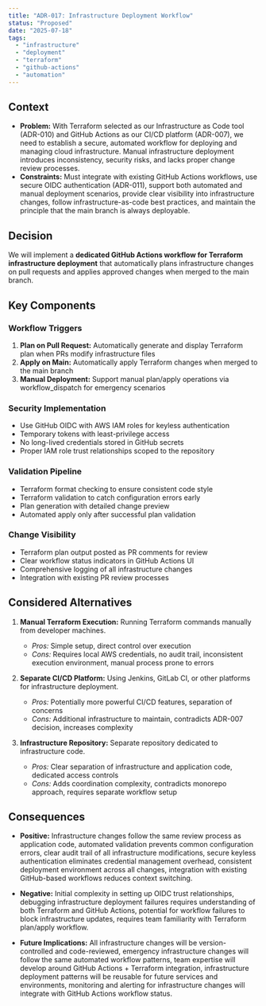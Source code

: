 ```yaml
---
title: "ADR-017: Infrastructure Deployment Workflow"
status: "Proposed"
date: "2025-07-18"
tags:
  - "infrastructure"
  - "deployment"
  - "terraform"
  - "github-actions"
  - "automation"
---
```


## Context

* **Problem:** With Terraform selected as our Infrastructure as Code tool (ADR-010) and GitHub Actions as our CI/CD platform (ADR-007), we need to establish a secure, automated workflow for deploying and managing cloud infrastructure. Manual infrastructure deployment introduces inconsistency, security risks, and lacks proper change review processes.
* **Constraints:** Must integrate with existing GitHub Actions workflows, use secure OIDC authentication (ADR-011), support both automated and manual deployment scenarios, provide clear visibility into infrastructure changes, follow infrastructure-as-code best practices, and maintain the principle that the main branch is always deployable.

## Decision

We will implement a **dedicated GitHub Actions workflow for Terraform infrastructure deployment** that automatically plans infrastructure changes on pull requests and applies approved changes when merged to the main branch.

## Key Components

### Workflow Triggers
1. **Plan on Pull Request:** Automatically generate and display Terraform plan when PRs modify infrastructure files
2. **Apply on Main:** Automatically apply Terraform changes when merged to the main branch  
3. **Manual Deployment:** Support manual plan/apply operations via workflow_dispatch for emergency scenarios

### Security Implementation
- Use GitHub OIDC with AWS IAM roles for keyless authentication
- Temporary tokens with least-privilege access
- No long-lived credentials stored in GitHub secrets
- Proper IAM role trust relationships scoped to the repository

### Validation Pipeline
- Terraform format checking to ensure consistent code style
- Terraform validation to catch configuration errors early
- Plan generation with detailed change preview
- Automated apply only after successful plan validation

### Change Visibility
- Terraform plan output posted as PR comments for review
- Clear workflow status indicators in GitHub Actions UI
- Comprehensive logging of all infrastructure changes
- Integration with existing PR review processes

## Considered Alternatives

1. **Manual Terraform Execution:** Running Terraform commands manually from developer machines.
   * *Pros:* Simple setup, direct control over execution
   * *Cons:* Requires local AWS credentials, no audit trail, inconsistent execution environment, manual process prone to errors

2. **Separate CI/CD Platform:** Using Jenkins, GitLab CI, or other platforms for infrastructure deployment.
   * *Pros:* Potentially more powerful CI/CD features, separation of concerns
   * *Cons:* Additional infrastructure to maintain, contradicts ADR-007 decision, increases complexity

3. **Infrastructure Repository:** Separate repository dedicated to infrastructure code.
   * *Pros:* Clear separation of infrastructure and application code, dedicated access controls
   * *Cons:* Adds coordination complexity, contradicts monorepo approach, requires separate workflow setup

## Consequences

* **Positive:** Infrastructure changes follow the same review process as application code, automated validation prevents common configuration errors, clear audit trail of all infrastructure modifications, secure keyless authentication eliminates credential management overhead, consistent deployment environment across all changes, integration with existing GitHub-based workflows reduces context switching.

* **Negative:** Initial complexity in setting up OIDC trust relationships, debugging infrastructure deployment failures requires understanding of both Terraform and GitHub Actions, potential for workflow failures to block infrastructure updates, requires team familiarity with Terraform plan/apply workflow.

* **Future Implications:** All infrastructure changes will be version-controlled and code-reviewed, emergency infrastructure changes will follow the same automated workflow patterns, team expertise will develop around GitHub Actions + Terraform integration, infrastructure deployment patterns will be reusable for future services and environments, monitoring and alerting for infrastructure changes will integrate with GitHub Actions workflow status.